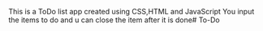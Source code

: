 This is a ToDo list app created using CSS,HTML and JavaScript
You input the items to do and u can close the item after it is done# To-Do

